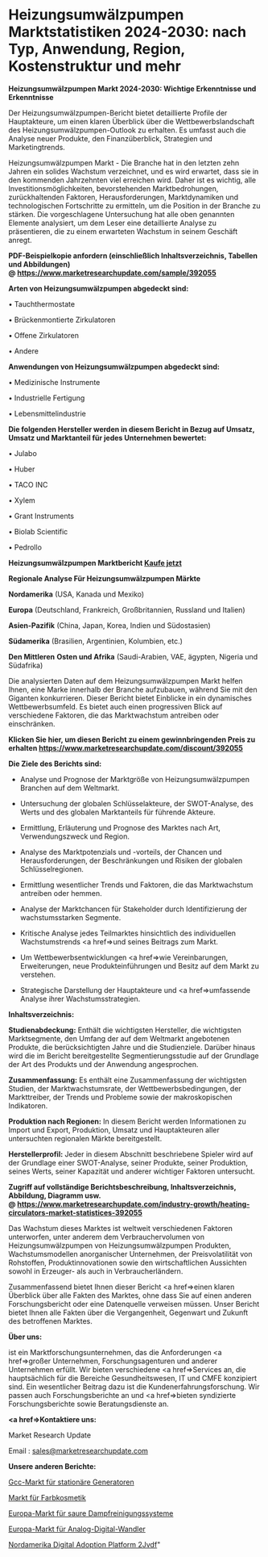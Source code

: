 # Heizungsumwälzpumpen Marktstatistiken 2024-2030: nach Typ, Anwendung, Region, Kostenstruktur und mehr

<strong>Heizungsumwälzpumpen Markt 2024-2030: Wichtige Erkenntnisse und Erkenntnisse</strong>

Der Heizungsumwälzpumpen-Bericht bietet detaillierte Profile der Hauptakteure, um einen klaren Überblick über die Wettbewerbslandschaft des Heizungsumwälzpumpen-Outlook zu erhalten. Es umfasst auch die Analyse neuer Produkte, den Finanzüberblick, Strategien und Marketingtrends.

Heizungsumwälzpumpen Markt - Die Branche hat in den letzten zehn Jahren ein solides Wachstum verzeichnet, und es wird erwartet, dass sie in den kommenden Jahrzehnten viel erreichen wird. Daher ist es wichtig, alle Investitionsmöglichkeiten, bevorstehenden Marktbedrohungen, zurückhaltenden Faktoren, Herausforderungen, Marktdynamiken und technologischen Fortschritte zu ermitteln, um die Position in der Branche zu stärken. Die vorgeschlagene Untersuchung hat alle oben genannten Elemente analysiert, um dem Leser eine detaillierte Analyse zu präsentieren, die zu einem erwarteten Wachstum in seinem Geschäft anregt.

<strong><b>PDF-Beispielkopie anfordern (einschließlich Inhaltsverzeichnis, Tabellen und Abbildungen) @ </b></strong><strong><a href=https://www.marketresearchupdate.com/sample/392055><strong>https://www.marketresearchupdate.com/sample/392055</u></a></strong></strong>

<strong>Arten von Heizungsumwälzpumpen abgedeckt sind:</strong>

• Tauchthermostate

• Brückenmontierte Zirkulatoren

• Offene Zirkulatoren

• Andere

<strong>Anwendungen von Heizungsumwälzpumpen abgedeckt sind:</strong>

• Medizinische Instrumente

• Industrielle Fertigung

• Lebensmittelindustrie

<strong>Die folgenden Hersteller werden in diesem Bericht in Bezug auf Umsatz, Umsatz und Marktanteil für jedes Unternehmen bewertet:</strong>

• Julabo

• Huber

• TACO INC

• Xylem

• Grant Instruments

• Biolab Scientific

• Pedrollo

<strong>Heizungsumwälzpumpen Marktbericht <a href=https://www.marketresearchupdate.com/buynow/392055>Kaufe jetzt</a></strong>

<strong>Regionale Analyse Für Heizungsumwälzpumpen Märkte</strong>

<strong>Nordamerika</strong> (USA, Kanada und Mexiko)

<strong>Europa</strong> (Deutschland, Frankreich, Großbritannien, Russland und Italien)

<strong>Asien-Pazifik</strong> (China, Japan, Korea, Indien und Südostasien)

<strong>Südamerika</strong> (Brasilien, Argentinien, Kolumbien, etc.)

<strong>Den Mittleren</strong> <strong>Osten und Afrika</strong> (Saudi-Arabien, VAE, ägypten, Nigeria und Südafrika)

Die analysierten Daten auf dem Heizungsumwälzpumpen Markt helfen Ihnen, eine Marke innerhalb der Branche aufzubauen, während Sie mit den Giganten konkurrieren. Dieser Bericht bietet Einblicke in ein dynamisches Wettbewerbsumfeld. Es bietet auch einen progressiven Blick auf verschiedene Faktoren, die das Marktwachstum antreiben oder einschränken.

<strong>Klicken Sie hier, um diesen Bericht zu einem gewinnbringenden Preis zu erhalten
</strong><strong><a href=https://www.marketresearchupdate.com/discount/392055>https://www.marketresearchupdate.com/discount/392055</b></u></strong></a>

<strong>Die Ziele des Berichts sind:</strong>

- Analyse und Prognose der Marktgröße von Heizungsumwälzpumpen Branchen auf dem Weltmarkt.

- Untersuchung der globalen Schlüsselakteure, der SWOT-Analyse, des Werts und des globalen Marktanteils für führende Akteure.

- Ermittlung, Erläuterung und Prognose des Marktes nach Art, Verwendungszweck und Region.

- Analyse des Marktpotenzials und -vorteils, der Chancen und Herausforderungen, der Beschränkungen und Risiken der globalen Schlüsselregionen.

- Ermittlung wesentlicher Trends und Faktoren, die das Marktwachstum antreiben oder hemmen.

- Analyse der Marktchancen für Stakeholder durch Identifizierung der wachstumsstarken Segmente.

- Kritische Analyse jedes Teilmarktes hinsichtlich des individuellen Wachstumstrends <a href=>und</a> seines Beitrags zum Markt.

- Um Wettbewerbsentwicklungen <a href=>wie</a> Vereinbarungen, Erweiterungen, neue Produkteinführungen und Besitz auf dem Markt zu verstehen.

- Strategische Darstellung der Hauptakteure und <a href=>umfas</a>sende Analyse ihrer Wachstumsstrategien.

<strong>Inhaltsverzeichnis:</strong>

<strong>Studienabdeckung:</strong> Enthält die wichtigsten Hersteller, die wichtigsten Marktsegmente, den Umfang der auf dem Weltmarkt angebotenen Produkte, die berücksichtigten Jahre und die Studienziele. Darüber hinaus wird die im Bericht bereitgestellte Segmentierungsstudie auf der Grundlage der Art des Produkts und der Anwendung angesprochen.

<strong>Zusammenfassung:</strong> Es enthält eine Zusammenfassung der wichtigsten Studien, der Marktwachstumsrate, der Wettbewerbsbedingungen, der Markttreiber, der Trends und Probleme sowie der makroskopischen Indikatoren.

<strong>Produktion nach Regionen:</strong> In diesem Bericht werden Informationen zu Import und Export, Produktion, Umsatz und Hauptakteuren aller untersuchten regionalen Märkte bereitgestellt.

<strong>Herstellerprofil:</strong> Jeder in diesem Abschnitt beschriebene Spieler wird auf der Grundlage einer SWOT-Analyse, seiner Produkte, seiner Produktion, seines Werts, seiner Kapazität und anderer wichtiger Faktoren untersucht.

<strong><b>Zugriff auf vollständige Berichtsbeschreibung, Inhaltsverzeichnis, Abbildung, Diagramm usw. @ </b></strong><strong><a href=https://www.marketresearchupdate.com/industry-growth/heating-circulators-market-statistices-392055>https://www.marketresearchupdate.com/industry-growth/heating-circulators-market-statistices-392055</a></strong>

Das Wachstum dieses Marktes ist weltweit verschiedenen Faktoren unterworfen, unter anderem dem Verbrauchervolumen von Heizungsumwälzpumpen von Heizungsumwälzpumpen Produkten, Wachstumsmodellen anorganischer Unternehmen, der Preisvolatilität von Rohstoffen, Produktinnovationen sowie den wirtschaftlichen Aussichten sowohl in Erzeuger- als auch in Verbraucherländern.

Zusammenfassend bietet Ihnen dieser Bericht <a href=>einen</a> klaren Überblick über alle Fakten des Marktes, ohne dass Sie auf einen anderen Forschungsbericht oder eine Datenquelle verweisen müssen. Unser Bericht bietet Ihnen alle Fakten über die Vergangenheit, Gegenwart und Zukunft des betroffenen Marktes.

<strong>Über uns:</strong>

 ist ein Marktforschungsunternehmen, das die Anforderungen <a href=>großer</a> Unternehmen, Forschungsagenturen und anderer Unternehmen erfüllt. Wir bieten verschiedene <a href=>Services</a> an, die hauptsächlich für die Bereiche Gesundheitswesen, IT und CMFE konzipiert sind. Ein wesentlicher Beitrag dazu ist die Kundenerfahrungsforschung. Wir passen auch Forschungsberichte an und <a href=>bieten</a> syndizierte Forschungsberichte sowie Beratungsdienste an.

<strong><a href=>Kontaktiere uns:</a></strong>

Market Research Update

Email : sales@marketresearchupdate.com

<strong>Unsere anderen Berichte:</strong>

<a href=https://www.linkedin.com/pulse/gcc-stationary-generator-market-future-scope>Gcc-Markt für stationäre Generatoren</a>

<a href=https://www.linkedin.com/pulse/color-cosmetics-market-size-trends-consumption>Markt für Farbkosmetik</a>

<a href=https://www.linkedin.com/pulse/europe-acid-steam-cleaning-system-market-size>Europa-Markt für saure Dampfreinigungssysteme</a>

<a href=https://www.linkedin.com/pulse/europe-analog-to-digital-converters-market-2023>Europa-Markt für Analog-Digital-Wandler</a>

<a href=https://www.linkedin.com/pulse/north-america-digital-adoption-platform-2jvdf/>Nordamerika Digital Adoption Platform 2Jvdf</a>"
